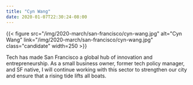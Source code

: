 ```yaml
---
title: "Cyn Wang"
date: 2020-01-07T22:30:24-08:00
---
```


{{< figure src="/img/2020-march/san-francisco/cyn-wang.jpg"
           alt="Cyn Wang"
           link="/img/2020-march/san-francisco/cyn-wang.jpg"
           class="candidate"
           width=250
           >}}

Tech has made San Francisco a global hub of innovation and entrepreneurship. As
a small business owner, former tech policy manager, and SF native, I will
continue working with this sector to strengthen our city and ensure that a
rising tide lifts all boats. 

